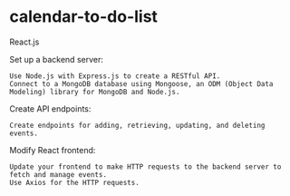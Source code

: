 # calendar-to-do-list
React.js


Set up a backend server:

    Use Node.js with Express.js to create a RESTful API.
    Connect to a MongoDB database using Mongoose, an ODM (Object Data Modeling) library for MongoDB and Node.js.

Create API endpoints:

    Create endpoints for adding, retrieving, updating, and deleting events.

Modify React frontend:

    Update your frontend to make HTTP requests to the backend server to fetch and manage events.
    Use Axios for the HTTP requests.


